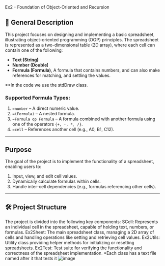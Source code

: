 Ex2 - Foundation of Object-Oriented and Recursion

## 📝 General Description
This project focuses on designing and implementing a basic spreadsheet, illustrating object-oriented programming (OOP) principles. The spreadsheet is represented as a two-dimensional table (2D array), where each cell can contain one of the following:
- **Text (String)**
- **Number (Double)**
- **Formula (Formula)**, A formula that contains numbers, and can also make references for matching, and settling the values.

  
**In the code we use the stdDraw class.

### Supported Formula Types:
1. `=number` – A direct numeric value.
2. `=(Formula)` – A nested formula.
3. `=Formula op Formula` – A formula combined with another formula using one of the operators `{+, -, *, /}`.
4. `=cell` – References another cell (e.g., A0, B1, C12).
---

##  Purpose
The goal of the project is to implement the functionality of a spreadsheet, enabling users to:
1. Input, view, and edit cell values.
2. Dynamically calculate formulas within cells.
3. Handle inter-cell dependencies (e.g., formulas referencing other cells).

---
## 🛠 Project Structure
The project is divided into the following key components:
SCell: Represents an individual cell in the spreadsheet, capable of holding text, numbers, or formulas.
Ex2Sheet: The main spreadsheet class, managing a 2D array of cells and handling operations like setting and retrieving cell values.
Ex2Utils: Utility class providing helper methods for initializing or resetting spreadsheets.
Ex2Test: Test suite for verifying the functionality and correctness of the spreadsheet implementation.
*Each class has a text file named after it that tests it
![image](https://github.com/user-attachments/assets/94c55be6-ab0d-4118-b565-9b033cdbef68)

